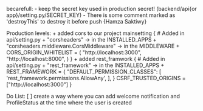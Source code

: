 becarefull:
    - keep the secret key used in production secret! (backend/api{or app}/setting.py/SECRET_KEY)
    - There is some comment marked as 'destroyThis' to destroy it before push {Hamza Saktiwy} 

Production levels:
    + added cors to our project mainsetting
        {
            # Added in api/setting.py
            + "corsheaders" -> in the INSTALLED_APPS
            + "corsheaders.middleware.CorsMiddleware" -> in the MIDDLEWARE
            + CORS_ORIGIN_WHITELIST = (
                "http://localhost:3000",
                "http://localhost:8000",
                )
        }
    + added rest_framwork
        {
            # Added in api/setting.py
            + "rest_framework" -> in the  INSTALLED_APPS
            +  REST_FRAMEWORK = {
                "DEFAULT_PERMISSION_CLASSES": [
                    'rest_framework.permissions.AllowAny',
                ],
            }
            CSRF_TRUSTED_ORIGINS = ["http://localhost:3000"] 
        }

Do List:
    [ ] create a way where you can add welcome notification and ProfileStatus at the time where the user is created

